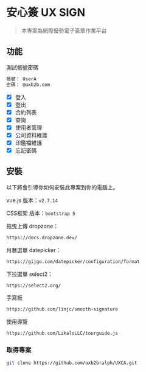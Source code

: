 # 安心簽 UX SIGN

> 本專案為網際優勢電子簽章作業平台

## 功能

測試帳號密碼

```bash
帳號： UserA
密碼： @uxb2b.com
```

- [x] 登入
- [x] 登出
- [x] 合約列表
- [x] 查詢
- [x] 使用者管理
- [x] 公司資料維護
- [x] 印鑑檔維護
- [x] 忘記密碼

## 安裝

以下將會引導你如何安裝此專案到你的電腦上。

vue.js 版本：`v2.7.14`

CSS框架 版本：`bootstrap 5`

拖曳上傳 dropzone：

```bash
https://docs.dropzone.dev/
```

月曆選單 datepicker：

```bash
https://gijgo.com/datepicker/configuration/format
```

下拉選單 select2：

```bash
https://select2.org/
```

手寫板

```bash
https://github.com/linjc/smooth-signature
```

使用導覽

```bash
https://github.com/LikaloLLC/tourguide.js
```
### 取得專案

```bash
git clone https://github.com/uxb2bralph/UXCA.git
```
